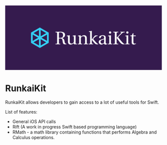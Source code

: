![image](./cover.png)
# RunkaiKit

RunkaiKit allows developers to gain access to a lot of useful tools for Swift. 

List of features:
- General iOS API calls
- Rift (A work in progress Swift based programming language)
- RMath - a math library containing functions that performs Algebra and Calculus operations.
